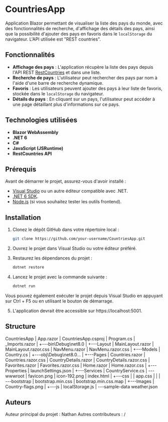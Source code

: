 # CountriesApp

Application Blazor permettant de visualiser la liste des pays du monde, avec des fonctionnalités de recherche, d'affichage des détails des pays, ainsi que la possibilité d'ajouter des pays en favoris dans le `localStorage` du navigateur.
L'API utilisée est "REST countries".

## Fonctionnalités

- **Affichage des pays** : L'application récupère la liste des pays depuis l'API REST [RestCountries](https://restcountries.com/) et dans une liste.
- **Recherche de pays** : L'utilisateur peut rechercher des pays par nom à l'aide d'une barre de recherche dynamique.
- **Favoris** : Les utilisateurs peuvent ajouter des pays à leur liste de favoris, stockée dans le `localStorage` du navigateur.
- **Détails du pays** : En cliquant sur un pays, l'utilisateur peut accéder à une page détaillant plus d'informations sur ce pays.

## Technologies utilisées

- **Blazor WebAssembly**
- **.NET 6** 
- **C#**
- **JavaScript (JSRuntime)**
- **RestCountries API**

## Prérequis

Avant de démarrer le projet, assurez-vous d'avoir installé :

- [Visual Studio](https://visualstudio.microsoft.com/) ou un autre éditeur compatible avec .NET.
- [.NET 6 SDK](https://dotnet.microsoft.com/download).
- [Node.js](https://nodejs.org/) (si vous souhaitez tester les outils frontend).

## Installation

1. Clonez le dépôt GitHub dans votre répertoire local :

      ```bash
     git clone https://github.com/your-username/CountriesApp.git
   

2. Ouvrez le projet dans Visual Studio ou votre éditeur préféré.

3. Restaurez les dépendances du projet :

    ```bash
    dotnet restore


4. Lancez le projet avec la commande suivante :

    ```bash
    dotnet run


Vous pouvez également exécuter le projet depuis Visual Studio en appuyant sur Ctrl + F5 ou en utilisant le bouton de démarrage.

5. L'application devrait être accessible sur https://localhost:5001.

## Structure

CountriesApp
    |   App.razor
    |   CountriesApp.csproj
    |   Program.cs
    |   _Imports.razor
    |
    +---bin\Debug\net8.0
    |
     +---Layout
    |       MainLayout.razor
    |       MainLayout.razor.css
    |       NavMenu.razor
    |       NavMenu.razor.css
    |
    +---Models
    |       Country.cs
    |
    +---obj\Debug\net8.0...
    |
    +---Pages
    |       Countries.razor
    |       Countries.razor.css
    |       CountryDetails.razor
    |       CountryDetails.razor.css
    |       Favorites.razor
    |       Favorites.razor.css
    |       Home.razor
    |       Home.razor.css
    |
    +---Properties
    |       launchSettings.json
    |
    +---Services
    |       CountryService.cs
    |
    \---wwwroot
        |   favicon.png
        |   icon-192.png
        |   index.html
        |
        +---css
        |   |   app.css
        |   |
        |   \---bootstrap
        |           bootstrap.min.css
        |           bootstrap.min.css.map
        |
        +---Images
        |       Country-flags.png
        |
        +---js
        |       localStorage.js
        |
        \---sample-data
                weather.json

## Auteurs
Auteur principal du projet : Nathan
Autres contributeurs : /


